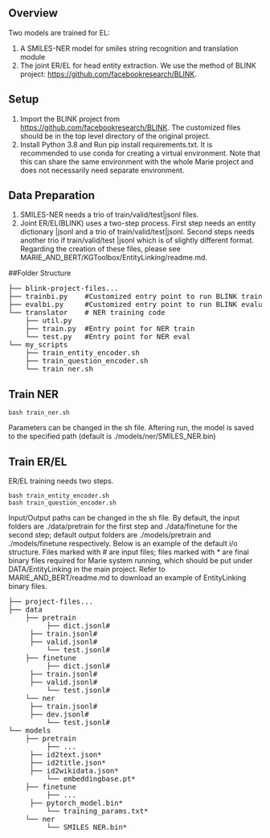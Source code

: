 ﻿## Overview
Two models are trained for EL:
1. A SMILES-NER model for smiles string recognition and translation module
2. The joint ER/EL for head entity extraction. We use the method of BLINK project: https://github.com/facebookresearch/BLINK.

## Setup
1. Import the BLINK project from https://github.com/facebookresearch/BLINK. The customized files should be in the top level directory of the original project.
2. Install Python 3.8 and Run pip install requirements.txt. It is recommended to use conda for creating a virtual environment. Note that this can share the same environment with the whole Marie project and does not necessarily need separate environment.


## Data Preparation
1. SMILES-NER needs a trio of train/valid/test|jsonl files.
2. Joint ER/EL(BLINK) uses a two-step process. First step needs an entity dictionary |jsonl and a trio of train/valid/test|jsonl. Second steps needs another trio if train/valid/test |jsonl which is of slightly different format.
Regarding the creation of these files, please see MARIE_AND_BERT/KGToolbox/EntityLinking/readme.md.

##Folder Structure
<pre>
├── blink-project-files...
├── trainbi.py    #Customized entry point to run BLINK training
├── evalbi.py     #Customized entry point to run BLINK evaluation
└── translator    # NER training code
    ├── util.py
    ├── train.py  #Entry point for NER train
    └── test.py   #Entry point for NER eval
└── my_scripts
    ├── train_entity_encoder.sh
    ├── train_question_encoder.sh
    └── train_ner.sh
</pre>

## Train NER
```
bash train_ner.sh
```
Parameters can be changed in the sh file. Aftering run, the model is saved to the specified path (default is ./models/ner/SMILES_NER.bin)  

## Train ER/EL
ER/EL training needs two steps.
```
bash train_entity_encoder.sh
bash train_question_encoder.sh
```
Input/Output paths can be changed in the sh file. By default, the input folders are ./data/pretrain for the first step and ./data/finetune for the second step; default output folders are ./models/pretrain and ./models/finetune respectively.
Below is an example of the default i/o structure. Files marked with # are input files; files marked with * are final binary files required for Marie system running, which should be put under DATA/EntityLinking in the main project. Refer to MARIE_AND_BERT/readme.md to download an example of EntityLinking binary files. 
<pre>
├── project-files...
├── data
    ├── pretrain
         ├── dict.jsonl#
	 ├── train.jsonl#
	 ├── valid.jsonl#
    	 └── test.jsonl#
    ├── finetune
         ├── dict.jsonl#
	 ├── train.jsonl#
	 ├── valid.jsonl#
    	 └── test.jsonl#
    └── ner
	 ├── train.jsonl#
	 ├── dev.jsonl#
    	 └── test.jsonl#
└── models
    ├── pretrain
         ├── ...
	 ├── id2text.json*
	 ├── id2title.json*
	 ├── id2wikidata.json*
    	 └── embeddingbase.pt*
    ├── finetune
         ├── ...
	 ├── pytorch_model.bin*
    	 └── training_params.txt*
    └── ner
         └── SMILES_NER.bin*
</pre>